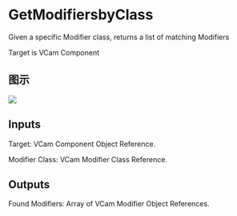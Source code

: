 # GetModifiersbyClass

Given a specific Modifier class, returns a list of matching Modifiers

Target is VCam Component

## 图示

![]($-20221218-21282066.png)

## Inputs

Target: VCam Component Object Reference.

Modifier Class: VCam Modifier Class Reference.  

## Outputs

Found Modifiers: Array of VCam Modifier Object References.

